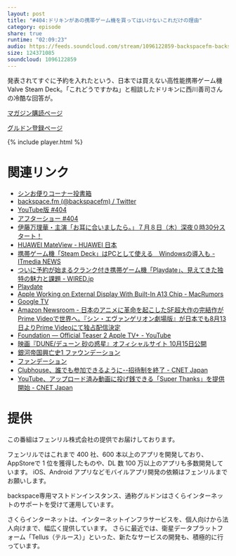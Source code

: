 ```yaml
---
layout: post
title: "#404:ドリキンがあの携帯ゲーム機を買ってはいけないこれだけの理由"
category: episode
share: true
runtime: "02:09:23"
audio: https://feeds.soundcloud.com/stream/1096122859-backspacefm-backspacefm-404.mp3
size: 124371085
soundcloud: 1096122859
---
```


発表されてすぐに予約を入れたという、日本では買えない高性能携帯ゲーム機Valve Steam Deck。「これどうですかね」と相談したドリキンに西川善司さんの冷酷な回答が。

[マガジン購読ページ](https://note.com/drikin/m/m55ec296b7655)

[グルドン登録ページ](https://mstdn.guru/invite/3WVHpSMr)

{% include player.html %}

# 関連リンク
* [シンお便りコーナー投書箱](https://forms.gle/NDBngfLwc3jKbLEJ6)
* [backspace.fm (@backspacefm) / Twitter](https://twitter.com/backspacefm)
* [YouTube版 #404](https://youtu.be/SA2wIesiBlg)
* [アフターショー #404](https://note.com/backspacefm/n/nac9d791e229f)
* [伊藤万理華・主演「お耳に合いましたら。」７月８日（木）深夜０時30分スタート！](https://www.tv-tokyo.co.jp/information/202106/3045.html)
* [HUAWEI MateView - HUAWEI 日本](https://consumer.huawei.com/jp/monitors/mateview/?utm_source=pocket_mylist)
* [携帯ゲーム機「Steam Deck」はPCとして使える　Windowsの導入も - ITmedia NEWS](https://www.itmedia.co.jp/news/articles/2107/16/news074.html)
* [ついに予約が始まるクランク付き携帯ゲーム機「Playdate」、見えてきた独特の魅力と課題 - WIRED.jp](https://wired.jp/2021/07/23/panic-playdate-hands-on/)
* [Playdate](https://play.date/jp/)
* [Apple Working on External Display With Built-In A13 Chip - MacRumors](https://www.macrumors.com/2021/07/23/apple-developing-external-display-with-a13-chip/)
* [Google TV](https://tv.google/intl/ja_jp/)
* [Amazon Newsroom - 日本のアニメに革命を起こしたSF超大作の完結作がPrime Videoで世界へ。『シン・エヴァンゲリオン劇場版』が日本でも8月13日よりPrime Videoにて独占配信決定](https://amazon-press.jp/Top-Navi/Press-releases/Presselist/Press-release/amazon/jp/Digital/Prime-Video/Neon-Genesis-EVANGELION0720/)
* [Foundation — Official Teaser 2 Apple TV+ - YouTube](https://www.youtube.com/watch?v=wvOAA1U0li8)
* [映画『DUNE/デューン 砂の惑星』オフィシャルサイト 10月15日公開](https://wwws.warnerbros.co.jp/dune-movie/)
* [銀河帝国興亡史1 ファウンデーション](https://www.amazon.co.jp/gp/product/499025662X?smid=AN1VRQENFRJN5&psc=1&linkCode=sl1&tag=driftking-22&linkId=c020dc875c2a63e3d2c49722d1002faa&language=ja_JP&ref_=as_li_ss_tl)
* [ファンデーション](https://store.shopping.yahoo.co.jp/ebookjapan/b00060037398.html)
* [Clubhouse、誰でも参加できるように--招待制を終了 - CNET Japan](https://japan.cnet.com/article/35174311/)
* [YouTube、アップロード済み動画に投げ銭できる「Super Thanks」を提供開始 - CNET Japan](https://japan.cnet.com/article/35174208/?utm_source=pocket_mylist)

# 提供

この番組はフェンリル株式会社の提供でお届けしております。

フェンリルではこれまで 400 社、600 本以上のアプリを開発しており、AppStoreで 1 位を獲得したものや、DL 数 100 万以上のアプリも多数開発しています。
iOS、Android アプリなどモバイルアプリ開発の依頼はフェンリルまでお願いします。

backspace専用マストドンインスタンス、通称グルドンはさくらインターネットのサポートを受けて運用しています。

さくらインターネットは、インターネットインフラサービスを、個人向けから法人向けまで、幅広く提供しています。
さらに最近では、衛星データプラットフォーム「Tellus（テルース）」といった、新たなサービスの開発も、積極的に行っています。
